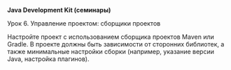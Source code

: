 **Java Development Kit (семинары)**

Урок 6. Управление проектом: сборщики проектов

Настройте проект с использованием сборщика проектов Maven или Gradle. 
В проекте должны быть зависимости от сторонних библиотек, 
а также минимальные настройки сборки (например, указание версии Java, настройка плагинов).
